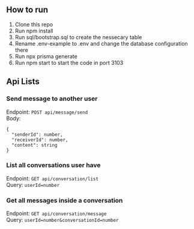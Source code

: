 ## How to run
1. Clone this repo
2. Run npm install
3. Run sql/bootstrap.sql to create the nessecary table
4. Rename .env-example to .env and change the database configuration there
5. Run npx prisma generate
6. Run npm start to start the code in port 3103

## Api Lists
### Send message to another user
Endpoint: `POST api/message/send`  
Body:
```
{
  "senderId": number,
  "receiverId": number,
  "content": string
}
```
### List all conversations user have
Endpoint: `GET api/conversation/list`  
Query: `userId=number`

### Get all messages inside a conversation
Endpoint: `GET api/conversation/message`  
Query: `userId=number&conversationId=number`